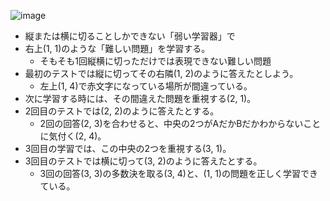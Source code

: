 
![image](https://gyazo.com/42349cc0f811f920dac8139fbc6b40b9/thumb/1000)

- 縦または横に切ることしかできない「弱い学習器」で
- 右上(1, 1)のような「難しい問題」を学習する。
    - そもそも1回縦横に切っただけでは表現できない難しい問題
- 最初のテストでは縦に切ってその右隣(1, 2)のように答えたとしよう。
    - 左上(1, 4)で赤文字になっている場所が間違っている。
- 次に学習する時には、その間違えた問題を重視する(2, 1)。
- 2回目のテストでは(2, 2)のように答えたとする。
    - 2回の回答(2, 3)を合わせると、中央の2つがAだかBだかわからないことに気付く(2, 4)。
- 3回目の学習では、この中央の2つを重視する(3, 1)。
- 3回目のテストでは横に切って(3, 2)のように答えたとする。
    - 3回の回答(3, 3)の多数決を取る(3, 4)と、(1, 1)の問題を正しく学習できている。
